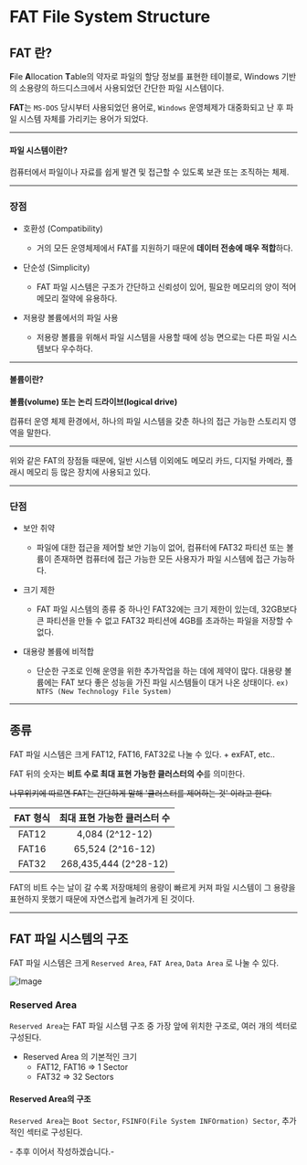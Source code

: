 ﻿# FAT File System Structure

## FAT 란?

**F**ile **A**llocation **T**able의 약자로 파일의 할당 정보를 표현한 테이블로, Windows 기반의 소용량의 하드디스크에서 사용되었던 간단한 파일 시스템이다.

**FAT**는 `MS-DOS` 당시부터 사용되었던 용어로, `Windows` 운영체제가 대중화되고 난 후 파일 시스템 자체를 가리키는 용어가 되었다.

---

#### 파일 시스템이란?

컴퓨터에서 파일이나 자료를 쉽게 발견 및 접근할 수 있도록 보관 또는 조직하는 체제.

---

### 장점

* 호환성 (Compatibility)
    * 거의 모든 운영체제에서 FAT를 지원하기 때문에 **데이터 전송에 매우 적합**하다.

* 단순성 (Simplicity)
    * FAT 파일 시스템은 구조가 간단하고 신뢰성이 있어, 필요한 메모리의 양이 적어 메모리 절약에 유용하다.

* 저용량 볼륨에서의 파일 사용
    * 저용량 볼륨을 위해서 파일 시스템을 사용할 때에 성능 면으로는 다른 파일 시스템보다 우수하다.

---

#### 볼륨이란?

**볼륨(volume) 또는 논리 드라이브(logical drive)**

컴퓨터 운영 체제 환경에서, 하나의 파일 시스템을 갖춘 하나의 접근 가능한 스토리지 영역을 말한다.

---

위와 같은 FAT의 장점들 때문에, 일반 시스템 이외에도 메모리 카드, 디지털 카메라, 플래시 메모리 등 많은 장치에 사용되고 있다.

---

### 단점

* 보안 취약
    * 파일에 대한 접근을 제어할 보안 기능이 없어, 컴퓨터에 FAT32 파티션 또는 볼륨이 존재하면 컴퓨터에 접근 가능한 모든 사용자가 파일 시스템에 접근 가능하다.

* 크기 제한
    * FAT 파일 시스템의 종류 중 하나인 FAT32에는 크기 제한이 있는데, 32GB보다 큰 파티션을 만들 수 없고 FAT32 파티션에 4GB를 초과하는 파일을 저장할 수 없다.

* 대용량 볼륨에 비적합
    * 단순한 구조로 인해 운영을 위한 추가작업을 하는 데에 제약이 많다. 대용량 볼륨에는 FAT 보다 좋은 성능을 가진 파일 시스템들이 대거 나온 상태이다. `ex) NTFS (New Technology File System)`

---

## 종류

FAT 파일 시스템은 크게 FAT12, FAT16, FAT32로 나눌 수 있다. + exFAT, etc..

FAT 뒤의 숫자는 **비트 수로 최대 표현 가능한 클러스터의 수**를 의미한다.

~~나무위키에 따르면 FAT는 간단하게 말해 '클러스터를 제어하는 것' 이라고 한다.~~

|FAT 형식|최대 표현 가능한 클러스터 수|
|:-:|:-:|
|FAT12|4,084 (2^12-12)|
|FAT16|65,524 (2^16-12)|
|FAT32|268,435,444 (2^28-12)|

FAT의 비트 수는 날이 갈 수록 저장매체의 용량이 빠르게 커져 파일 시스템이 그 용량을 표현하지 못했기 때문에 자연스럽게 늘려가게 된 것이다.

---

## FAT 파일 시스템의 구조

FAT 파일 시스템은 크게 `Reserved Area`, `FAT Area`, `Data Area` 로 나눌 수 있다.

![Image]()

### Reserved Area

`Reserved Area`는 FAT 파일 시스템 구조 중 가장 앞에 위치한 구조로, 여러 개의 섹터로 구성된다.

* Reserved Area 의 기본적인 크기
    * FAT12, FAT16 => 1 Sector
    * FAT32 => 32 Sectors

#### Reserved Area의 구조

`Reserved Area`는 `Boot Sector`, `FSINFO(File System INFOrmation) Sector`, 추가적인 섹터로 구성된다.

\- 추후 이어서 작성하겠습니다.-